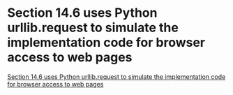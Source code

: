 # Section 14.6 uses Python urllib.request to simulate the implementation code for browser access to web pages
[Section 14.6 uses Python urllib.request to simulate the implementation code for browser access to web pages](https://aiwithcloud.com/2022/09/16/section_14-6_uses_python_urllib-request_to_simulate_the_implementation_code_for_browser_access_to_web_pages/)